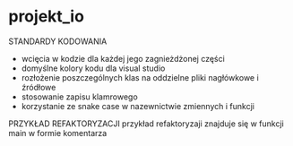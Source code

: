 # projekt_io

STANDARDY KODOWANIA
- wcięcia w kodzie dla każdej jego zagnieżdżonej części
- domyślne kolory kodu dla visual studio
- rozłożenie poszczególnych klas na oddzielne pliki nagłówkowe i źródłowe
- stosowanie zapisu klamrowego
- korzystanie ze snake case w nazewnictwie zmiennych i funkcji




PRZYKŁAD REFAKTORYZACJI
przykład refaktoryzaji znajduje się w funkcji main w formie komentarza
